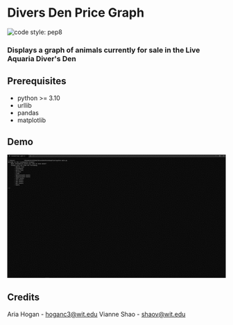 # Divers Den Price Graph
![code style: pep8](https://img.shields.io/badge/code%20style-autopep8-blue)
### Displays a graph of animals currently for sale in the Live Aquaria Diver's Den

## Prerequisites
- python >= 3.10  
- urllib
- pandas
- matplotlib

## Demo
![Demo Gif](./_images/demo.gif)

## Credits
Aria Hogan - hoganc3@wit.edu
Vianne Shao - shaov@wit.edu
